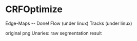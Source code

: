 # CRFOptimize


Edge-Maps -- Done!
Flow  (under linux)
Tracks (under linux)

original png
Unaries: raw segmentation result
